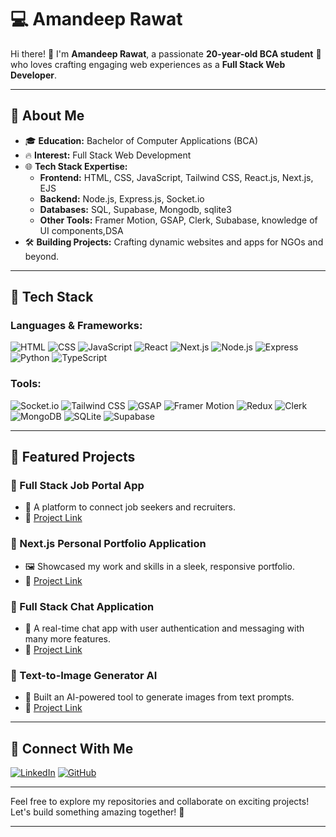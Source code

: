 # 💻 Amandeep Rawat

Hi there! 👋 I'm **Amandeep Rawat**, a passionate **20-year-old BCA student** 🚀 who loves crafting engaging web experiences as a **Full Stack Web Developer**.

---

## 🌟 About Me

- 🎓 **Education:** Bachelor of Computer Applications (BCA)
- 🔥 **Interest:** Full Stack Web Development
- 🌐 **Tech Stack Expertise:**
  - **Frontend:** HTML, CSS, JavaScript, Tailwind CSS, React.js, Next.js, EJS
  - **Backend:** Node.js, Express.js, Socket.io
  - **Databases:** SQL, Supabase, Mongodb, sqlite3
  - **Other Tools:** Framer Motion, GSAP, Clerk, Subabase, knowledge of UI components,DSA
- 🛠️ **Building Projects:** Crafting dynamic websites and apps for NGOs and beyond.

---

## 🧰 Tech Stack

### Languages & Frameworks:

![HTML](https://img.shields.io/badge/-HTML5-orange?style=for-the-badge&logo=html5&logoColor=white)
![CSS](https://img.shields.io/badge/-CSS3-blue?style=for-the-badge&logo=css3&logoColor=white)
![JavaScript](https://img.shields.io/badge/-JavaScript-yellow?style=for-the-badge&logo=javascript&logoColor=white)
![React](https://img.shields.io/badge/-React-blue?style=for-the-badge&logo=react&logoColor=white)
![Next.js](https://img.shields.io/badge/-Next.js-black?style=for-the-badge&logo=next.js&logoColor=white)
![Node.js](https://img.shields.io/badge/-Node.js-green?style=for-the-badge&logo=node.js&logoColor=white)
![Express](https://img.shields.io/badge/-Express.js-gray?style=for-the-badge&logo=express&logoColor=white)
![Python](https://img.shields.io/badge/-Python-blue?style=for-the-badge&logo=python&logoColor=white)
![TypeScript](https://img.shields.io/badge/-TypeScript-blue?style=for-the-badge&logo=typescript&logoColor=white)

### Tools:

![Socket.io](https://img.shields.io/badge/-Socket.io-black?style=for-the-badge&logo=socket.io&logoColor=white)
![Tailwind CSS](https://img.shields.io/badge/-Tailwind_CSS-teal?style=for-the-badge&logo=tailwindcss&logoColor=white)
![GSAP](https://img.shields.io/badge/-GSAP-green?style=for-the-badge&logo=greensock&logoColor=white)
![Framer Motion](https://img.shields.io/badge/-Framer_Motion-black?style=for-the-badge&logo=framer&logoColor=white)
![Redux](https://img.shields.io/badge/-Redux-purple?style=for-the-badge&logo=redux&logoColor=white)
![Clerk](https://img.shields.io/badge/-Clerk-lightgray?style=for-the-badge&logo=clerk&logoColor=black)
![MongoDB](https://img.shields.io/badge/-MongoDB-green?style=for-the-badge&logo=mongodb&logoColor=white)
![SQLite](https://img.shields.io/badge/-SQLite-blue?style=for-the-badge&logo=sqlite&logoColor=white)
![Supabase](https://img.shields.io/badge/-Supabase-teal?style=for-the-badge&logo=supabase&logoColor=white)

---
## 📂 Featured Projects

### 🌟 Full Stack Job Portal App
- 💼 A platform to connect job seekers and recruiters.
- 🔗 [Project Link](https://job-base.vercel.app/)

### 🌟 Next.js Personal Portfolio Application
- 🖼️ Showcased my work and skills in a sleek, responsive portfolio.
- 🔗 [Project Link](https://amandeep-rawat-next-js-portfolio.vercel.app/)

### 🌟 Full Stack Chat Application
- 💬 A real-time chat app with user authentication and  messaging with many more features.
- 🔗 [Project Link](https://hythere-connect-with-friends.onrender.com/)

### 🌟 Text-to-Image Generator AI
- 🎨 Built an AI-powered tool to generate images from text prompts.
- 🔗 [Project Link](#)

---

## 🤝 Connect With Me

[![LinkedIn]([https://img.shields.io/badge/-LinkedIn-blue?style=for-the-badge&logo=linkedin&logoColor=white)](https://www.linkedin.com](https://www.linkedin.com/in/amandeep-rawat-1622a82ba/)/)  
[![GitHub](https://img.shields.io/badge/-GitHub-black?style=for-the-badge&logo=github&logoColor=white)](https://github.com/)

---

Feel free to explore my repositories and collaborate on exciting projects! Let's build something amazing together! 🚀

---
